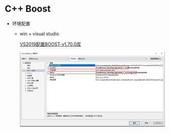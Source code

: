# C++ Boost

* 环境配置

  * win + visual studio

    [VS2019配置BOOST-v1.70.0库](https://blog.csdn.net/jhsword/article/details/95061632)

    ![](https://raw.githubusercontent.com/MJX1010/PicGoRepo/main/img/20210702143228.jpg?token=ACYDR7UKNXECRCIW7VNLSHDA32ZTU)

